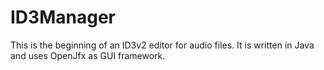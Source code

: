 # ID3Manager

This is the beginning of an ID3v2 editor for audio files. It is written in Java and uses OpenJfx as GUI framework.
